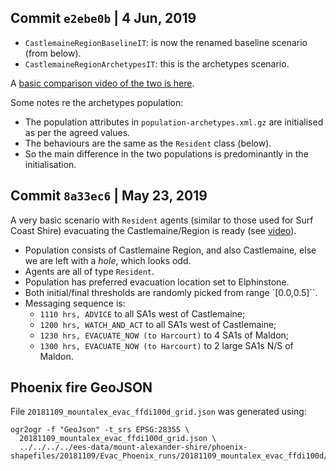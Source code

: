 ## Commit `e2ebe0b` | 4 Jun, 2019

* `CastlemaineRegionBaselineIT`: is now the renamed baseline scenario (from below).
* `CastlemaineRegionArchetypesIT`: this is the archetypes scenario.

A [basic comparison video of the two is here](https://cloudstor.aarnet.edu.au/plus/s/MXqKylC2JPnJXo5).

Some notes re the archetypes population:
* The population attributes in `population-archetypes.xml.gz` are initialised as per the agreed values.
* The behaviours are the same as the `Resident` class (below).
* So the main difference in the two populations is predominantly in the initialisation. 


## Commit `8a33ec6` | May 23, 2019

A very basic scenario with `Resident` agents (similar to those used for Surf Coast Shire) evacuating the Castlemaine/Region is ready (see [video](https://cloudstor.aarnet.edu.au/plus/s/icWong3jdLUIPo6)).

* Population consists of Castlemaine Region, and also Castlemaine, else
  we are left with a *hole*, which looks odd.
* Agents are all of type `Resident`.
* Population has preferred evacuation location set to Elphinstone.
* Both initial/final thresholds are randomly picked from range `[0.0,0.5]``.
* Messaging sequence is:
    * `1110 hrs, ADVICE` to all SA1s west of Castlemaine;
    * `1200 hrs, WATCH_AND_ACT` to all SA1s west of Castlemaine;
    * `1230 hrs, EVACUATE_NOW (to Harcourt)` to 4 SA1s of Maldon;
    * `1300 hrs, EVACUATE_NOW (to Harcourt)` to 2 large SA1s N/S of Maldon.   

## Phoenix fire GeoJSON

File `20181109_mountalex_evac_ffdi100d_grid.json` was generated using:
```
ogr2ogr -f "GeoJson" -t_srs EPSG:28355 \
  20181109_mountalex_evac_ffdi100d_grid.json \
  ../../../../ees-data/mount-alexander-shire/phoenix-shapefiles/20181109/Evac_Phoenix_runs/20181109_mountalex_evac_ffdi100d/20181109_mountalex_evac_ffdi100d_grid.shp

```
